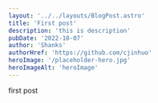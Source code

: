 ```yaml
---
layout: '../../layouts/BlogPost.astro'
title: 'First post'
description: 'this is description'
pubDate: '2022-10-07'
author: 'Shanks'
authorHref: 'https://github.com/cjinhuo'
heroImage: '/placeholder-hero.jpg'
heroImageAlt: 'heroImage'
---
```


first post
